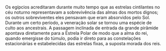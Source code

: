 ﻿Os egípcios acreditaram durante muito tempo que as estrelas cintilantes no céu noturno representavam a sobrevivência das almas dos mortos dignos; os outros sobreviventes eles pensavam que eram absorvidos pelo Sol. Durante um certo período, a veneração solar se tornou uma espécie de culto aos ancestrais. A passagem inclinada de entrada da grande pirâmide apontava diretamente para a Estrela Polar de modo que a alma do rei, quando emergisse do túmulo, podia ir direto para as constelações estacionárias e estabelecidas das estrelas fixas, a suposta morada dos reis.